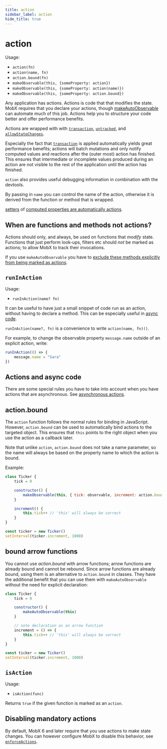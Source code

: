```yaml
---
title: action
sidebar_label: action
hide_title: true
---
```


# action

Usage:

-   `action(fn)`
-   `action(name, fn)`
-   `action.bound(fn)`
-   `makeObservable(this, {someProperty: action})`
-   `makeObservable(this, {someProperty: action(name)})`
-   `makeObservable(this, {someProperty: action.bound})`

Any application has actions. Actions is code that that modifies the state.
MobX requires that you declare your actions, though [makeAutoObservable](make-observable.md) can automate much of this job. Actions help you to structure your code better and offer performance benefits.

Actions are wrapped with with [`transaction`](api.md#transaction), [`untracked`](api.md#untracked), and [`allowStateChanges`](api.md#untracked).

Especially the fact that [`transaction`](api.md#transaction) is applied automatically yields great performance benefits;
actions will batch mutations and only notify computed values and reactions after the (outer most) action has finished.
This ensures that intermediate or incomplete values produced during an action are not visible to the rest of the application until the action has finished.

`action` also provides useful debugging information in combination with the devtools.

By passing in `name` you can control the name of the action, otherwise it
is derived from the function or method that is wrapped.

[setters](https://developer.mozilla.org/en-US/docs/Web/JavaScript/Reference/Functions/set) of [computed properties are automatically actions](computed.md).

## When are functions and methods not actions?

Actions should only, and always, be used on functions that _modify_ state.
Functions that just perform look-ups, filters etc should _not_ be marked as actions; to allow MobX to track their invocations.

If you use `makeAutoObservable` you have to [exclude these methods explicitly from being marked as actions](make-observable.md#excluding-methods-that-are-not-actions).

## `runInAction`

Usage:

-   `runInAction(name? fn)`

It can be useful to have just a small snippet of code run as an action,
without having to declare a method. This can be especially useful in [async code](../best/actions.md).

`runInAction(name?, fn)` is a convenience to write `action(name, fn)()`.

For example, to change the observable property `message.name` outside of an explicit action, write:

```javascript
runInAction(() => {
    message.name = "Sara"
})
```

## Actions and async code

There are some special rules you have to take into account when you have actions that
are asynchronous. See [asynchronous actions](../best/actions.md).

## action.bound

The `action` function follows the normal rules for binding in JavaScript.
However, `action.bound` can be used to automatically bind actions to the targeted object. This ensures that `this` points to the right object when you use
the action as a callback later.

Note that unlike `action`, `action.bound` does not take a name parameter, so the name will always be based on the property name to which the action is bound.

Example:

```javascript
class Ticker {
    tick = 0

    constructor() {
        makeObservable(this, { tick: observable, increment: action.bound })
    }

    increment() {
        this.tick++ // 'this' will always be correct
    }
}

const ticker = new Ticker()
setInterval(ticker.increment, 1000)
```

## bound arrow functions

You cannot use _action.bound_ with arrow functions; arrow functions are already bound and cannot be rebound. Since arrow functions are already bound, using them is an alternative to `action.bound` in classes. They have the additional benefit that you can use them with `makeAutoObservable` without the need for explicit declaration:

```javascript
class Ticker {
    tick = 0

    constructor() {
        makeAutoObservable(this)
    }

    // note declaration as an arrow function
    increment = () => {
        this.tick++ // 'this' will always be correct
    }
}

const ticker = new Ticker()
setInterval(ticker.increment, 1000)
```

## `isAction`

Usage:

-   `isAction(func)`

Returns `true` if the given function is marked as an `action`.

## Disabling mandatory actions

By default, MobX 6 and later require that you use actions to make state changes.
You can however configure MobX to disable this behavior, see [`enforceActions`](configure.md#enforceactions).
